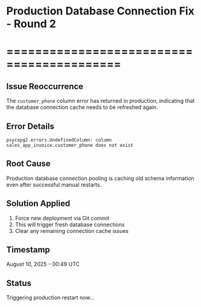 # Production Database Connection Fix - Round 2
# ==========================================

## Issue Reoccurrence
The `customer_phone` column error has returned in production, indicating that the database connection cache needs to be refreshed again.

## Error Details
```
psycopg2.errors.UndefinedColumn: column sales_app_invoice.customer_phone does not exist
```

## Root Cause
Production database connection pooling is caching old schema information even after successful manual restarts.

## Solution Applied
1. Force new deployment via Git commit
2. This will trigger fresh database connections
3. Clear any remaining connection cache issues

## Timestamp
August 10, 2025 - 00:49 UTC

## Status
Triggering production restart now...
